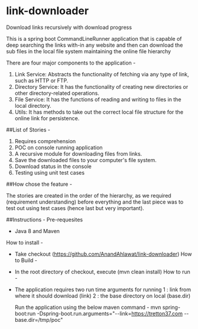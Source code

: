 # link-downloader

Download links recursively with download progress

This is a spring boot CommandLineRunner application that is capable of deep searching the links with-in any website and then can download the sub files in the local file system maintaining the online file hierarchy

There are four major components to the application -

1. Link Service: Abstracts the functionality of fetching via any type of link, such as HTTP or FTP.
2. Directory Service: It has the functionality of creating new directories or other directory-related operations.
3. File Service: It has the functions of reading and writing to files in the local directory.
4. Utils: It has methods to take out the correct local file structure for the online link for persistence.


##List of Stories - 

1) Requires comprehension
2) POC on console running application
3) A recursive module for downloading files from links.
4) Save the downloaded files to your computer's file system.
5) Download status in the console
6) Testing using unit test cases 

##How chose the feature - 

The stories are created in the order of the hierarchy, as we required (requirement understanding) before everything and the last piece was to test out using test cases (hence last but very important).

##Instructions -
  Pre-requesites 
  * Java 8 and Maven 

  How to install -
  * Take checkout (https://github.com/AnandAhlawat/link-downloader)
  How to Build -
  * In the root directory of checkout, execute (mvn clean install)
  How to run - 
  * The application requires two run time arguments for running 
    1 : link from where it should download (link)
    2 : the base directory on local (base.dir)
    
    Run the application using the below maven command - 
    mvn spring-boot:run -Dspring-boot.run.arguments="--link=https://tretton37.com --base.dir=/tmp/poc"
    
    
   
